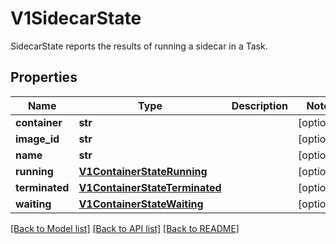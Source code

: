 # V1SidecarState

SidecarState reports the results of running a sidecar in a Task.
## Properties
Name | Type | Description | Notes
------------ | ------------- | ------------- | -------------
**container** | **str** |  | [optional] 
**image_id** | **str** |  | [optional] 
**name** | **str** |  | [optional] 
**running** | [**V1ContainerStateRunning**](https://github.com/kubernetes-client/python/blob/master/kubernetes/docs/V1ContainerStateRunning.md) |  | [optional] 
**terminated** | [**V1ContainerStateTerminated**](https://github.com/kubernetes-client/python/blob/master/kubernetes/docs/V1ContainerStateTerminated.md) |  | [optional] 
**waiting** | [**V1ContainerStateWaiting**](https://github.com/kubernetes-client/python/blob/master/kubernetes/docs/V1ContainerStateWaiting.md) |  | [optional] 

[[Back to Model list]](../README.md#documentation-for-models) [[Back to API list]](../README.md#documentation-for-api-endpoints) [[Back to README]](../README.md)


